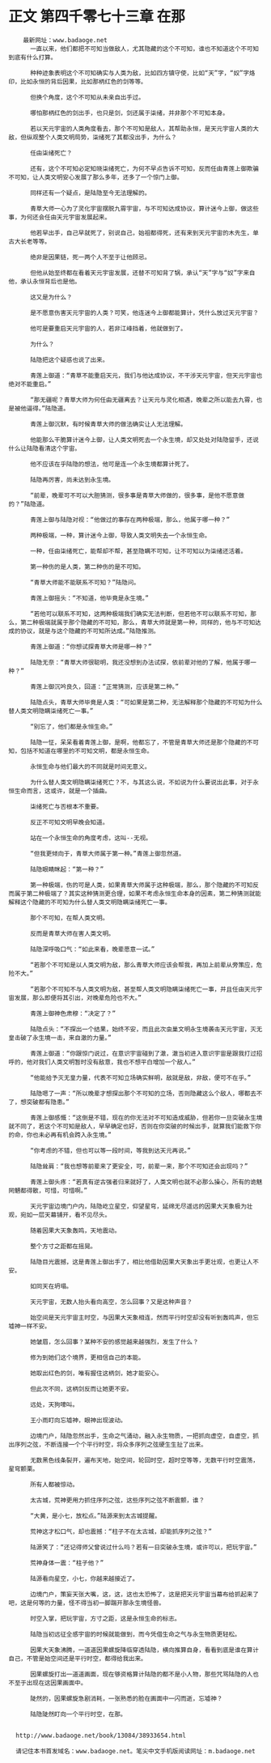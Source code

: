 # 正文 第四千零七十三章 在那
        最新网址：www.badaoge.net
          一直以来，他们都把不可知当做敌人，尤其隐藏的这个不可知，谁也不知道这个不可知到底有什么打算。
      
          种种迹象表明这个不可知确实与人类为敌，比如四方镇守使，比如“天”字，“奴”字烙印，比如永恒的背后因果，比如那柄红色的剑等等。
      
          但换个角度，这个不可知从未亲自出手过。
      
          哪怕那柄红色的剑出手，也只是剑，剑还属于柒绪，并非那个不可知本身。
      
          若以天元宇宙的人类角度看去，那个不可知是敌人，其帮助永恒，是天元宇宙人类的大敌，但纵观整个人类文明局势，柒绪死了其都没出手，为什么？
      
          任由柒绪死亡？
      
          还有，这个不可知必定知晓柒绪死亡，为何不早点告诉不可知，反而任由青莲上御欺骗不可知，让人类文明安心发展了那么多年，还多了一个惊门上御。
      
          同样还有一个疑点，是陆隐至今无法理解的。
      
          青草大师一心为了灵化宇宙摆脱九霄宇宙，与不可知达成协议，算计迷今上御，做这些事，为何还会任由天元宇宙发展起来。
      
          他若早出手，自己早就死了，别说自己，始祖都得死，还有来到天元宇宙的木先生，单古大长老等等。
      
          绝非是因果链，死一两个人不至于让他顾忌。
      
          但他从始至终都在看着天元宇宙发展，还替不可知背了锅，承认“天”字与“奴”字来自他，承认永恒背后也是他。
      
          这又是为什么？
      
          是不愿意伤害天元宇宙的人类？可笑，他连迷今上御都能算计，凭什么放过天元宇宙？
      
          他可是要重启天元宇宙的人，若非江峰挡着，他就做到了。
      
          为什么？
      
          陆隐把这个疑惑也说了出来。
      
          青莲上御道：“青草不能重启天元，我们与他达成协议，不干涉天元宇宙，但天元宇宙也绝对不能重启。”
      
          “那无疆呢？青草大师为何任由无疆离去？让天元与灵化相遇，晚辈之所以能去九霄，也是被他逼得。”陆隐道。
      
          青莲上御沉默，有时候青草大师的做法确实让人无法理解。
      
          他能那么干脆算计迷今上御，让人类文明死去一个永生境，却又处处对陆隐留手，还说什么让陆隐看清这个宇宙。
      
          他不应该在乎陆隐的想法，他可是连一个永生境都算计死了。
      
          陆隐再厉害，尚未达到永生境。
      
          “前辈，晚辈可不可以大胆猜测，很多事是青草大师做的，很多事，是他不愿意做的？”陆隐道。
      
          青莲上御与陆隐对视：“他做过的事存在两种极端，那么，他属于哪一种？”
      
          两种极端，一种，算计迷今上御，导致人类文明失去一个永恒生命。
      
          一种，任由柒绪死亡，能帮却不帮，甚至隐瞒不可知，让不可知以为柒绪还活着。
      
          第一种伤的是人类，第二种伤的是不可知。
      
          “青草大师能不能联系不可知？”陆隐问。
      
          青莲上御摇头：“不知道，他毕竟是永生境。”
      
          “若他可以联系不可知，这两种极端我们确实无法判断，但若他不可以联系不可知，那么，第二种极端就属于那个隐藏的不可知，那么，青草大师就是第一种，同样的，他与不可知达成的协议，就是与这个隐藏的不可知所达成。”陆隐推测。
      
          青莲上御道：“你想试探青草大师是哪一种？”
      
          陆隐无奈：“青草大师很聪明，我还没想到办法试探，依前辈对他的了解，他属于哪一种？”
      
          青莲上御沉吟良久，回道：“正常猜测，应该是第二种。”
      
          陆隐点头，青草大师毕竟是人类：“可如果是第二种，无法解释那个隐藏的不可知为什么替人类文明隐瞒柒绪死亡一事。”
      
          “别忘了，他们都是永恒生命。”
      
          陆隐一怔，呆呆看着青莲上御，是啊，他都忘了，不管是青草大师还是那个隐藏的不可知，包括不知道在哪里的不可知文明，都是永恒生命。
      
          永恒生命与他们最大的不同就是时间无意义。
      
          为什么替人类文明隐瞒柒绪死亡？不，与其这么说，不如说为什么要说出此事，对于永恒生命而言，这或许，就是一个插曲。
      
          柒绪死亡与否根本不重要。
      
          反正不可知文明早晚会知道。
      
          站在一个永恒生命的角度考虑，这叫--无视。
      
          “但我更倾向于，青草大师属于第一种。”青莲上御忽然道。
      
          陆隐眼睛眯起：“第一种？”
      
          第一种极端，伤的可是人类，如果青草大师属于这种极端，那么，那个隐藏的不可知反而属于第二种极端了？其实这种猜测更合理，如果不考虑永恒生命本身的因素，第二种猜测就能解释这个隐藏的不可知为什么替人类文明隐瞒柒绪死亡一事。
      
          那个不可知，在帮人类文明。
      
          反而是青草大师在害人类文明。
      
          陆隐深呼吸口气：“如此来看，晚辈愿意一试。”
      
          “若那个不可知是以人类文明为敌，那么青草大师应该会帮我，再加上前辈从旁策应，危险不大。”
      
          “若那个不可知不与人类文明为敌，甚至帮人类文明隐瞒柒绪死亡一事，并且任由天元宇宙发展，那么即便将其引出，对晚辈危险也不大。”
      
          青莲上御神色肃穆：“决定了？”
      
          陆隐点头：“不探出一个结果，始终不安，而且此次虫巢文明永生境袭击天元宇宙，灭无皇击破了永生境一击，来自澈的力量。”
      
          青莲上御道：“你跟惊门说过，在意识宇宙碰到了澈，澈当初进入意识宇宙是跟我打过招呼的，他对我们人类文明暂时没有敌意，我也不想平白增加一个敌人。”
      
          “他能给予灭无皇力量，代表不可知立场确实鲜明，敌就是敌，非敌，便可不在乎。”
      
          陆隐嗯了一声：“所以晚辈才想探出那个不可知的立场，否则隐藏这么个敌人，哪都去不了，想突破都有隐患。”
      
          青莲上御感慨：“这倒是不错，现在的你无法对不可知造成威胁，但若你一旦突破永生境就不同了，若这个不可知是敌人，早早确定也好，否则在你突破的时候出手，就算我们能救下你的命，你也未必再有机会跨入永生境。”
      
          “你考虑的不错，但也可以等一段时间，等我到达天元再说。”
      
          陆隐耸肩：“我也想等前辈来了更安全，可，前辈一来，那个不可知还会出现吗？”
      
          青莲上御头疼：“若真有逆古强者归来就好了，人类文明也就不必那么操心，所有的诡魅罔魉都得散，可惜，可惜啊。”
      
          天元宇宙边境门户内，陆隐屹立星空，仰望星穹，延绵无尽遥远的因果大天象极为壮观，宛如一层天幕铺开，看不见尽头。
      
          随着因果大天象轰鸣，天地震动。
      
          整个方寸之距都在摇晃。
      
          陆隐目光震撼，这是青莲上御出手了，相比他借助因果大天象出手更壮观，也更让人不安。
      
          如同天在坍塌。
      
          天元宇宙，无数人抬头看向高空，怎么回事？又是这种声音？
      
          始空间是天元宇宙主时空，与因果大天象相连，然而平行时空却没有听到轰鸣声，但忘墟神一样不安。
      
          她皱眉，怎么回事？某种不安的感觉越来越强烈，发生了什么？
      
          修为到她们这个境界，更相信自己的本能。
      
          她取出红色的剑，唯有握住这柄剑，她才能安心。
      
          但此次不同，这柄剑反而让她更不安。
      
          远处，天狗嚎叫。
      
          王小雨盯向忘墟神，眼神出现波动。
      
          边境门户，陆隐忽然出手，生命之气涌动，融入永生物质，一把抓向虚空，自虚空，抓出序列之弦，不断连接一个个平行时空，将众多序列之弦硬生生扯了出来。
      
          无数黑色线条裂开，遍布天地，始空间，轮回时空，超时空等等，无数平行时空震荡，星穹颤栗。
      
          所有人都被惊动。
      
          太古城，荒神更用力抓住序列之弦，这些序列之弦不断震颤，谁？
      
          “大黄，是小七，放松点。”陆源来到太古城提醒。
      
          荒神这才松口气，却也震撼：“柱子不在太古城，却能抓序列之弦？”
      
          陆源笑了：“还记得师父曾说过什么吗？若有一日突破永生境，或许可以，把玩宇宙。”
      
          荒神身体一震：“柱子他？”
      
          陆源看向星空，小七，你越来越接近了。
      
          边境门户，策妄天张大嘴，这，这，这也太恐怖了，这是把天元宇宙当幕布给抓起来了吧，这是何等的力量，怪不得当初一脚踹开那永生境怪兽。
      
          时空入掌，把玩宇宙，方寸之距，这是永恒生命的标志。
      
          陆隐当初远征全感宇宙的时候就能做到，而今凭借生命之气与永生物质更轻松。
      
          因果大天象沸腾，一道道因果螺旋降临穿透陆隐，横向推算自身，看看到底是谁在算计自己，不管是始空间还是平行时空，都得给我出来。
      
          因果螺旋打出一道道画面，现在够资格算计陆隐的都不是小人物，那些咒骂陆隐的人也不至于出现在这因果画面中。
      
          陡然的，因果螺旋急剧消耗，一张熟悉的脸在画面中一闪而逝，忘墟神？
      
          陆隐陡然盯向一个平行时空，在那。
      
      
      http://www.badaoge.net/book/13084/38933654.html
      
      请记住本书首发域名：www.badaoge.net。笔尖中文手机版阅读网址：m.badaoge.net